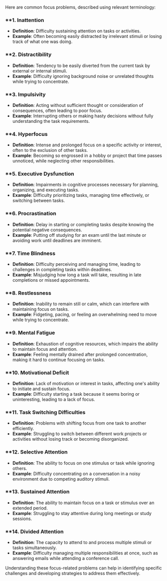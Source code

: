 Here are common focus problems, described using relevant terminology:

### **1. **Inattention**
   - **Definition**: Difficulty sustaining attention on tasks or activities.
   - **Example**: Often becoming easily distracted by irrelevant stimuli or losing track of what one was doing.

### **2. **Distractibility**
   - **Definition**: Tendency to be easily diverted from the current task by external or internal stimuli.
   - **Example**: Difficulty ignoring background noise or unrelated thoughts while trying to concentrate.

### **3. **Impulsivity**
   - **Definition**: Acting without sufficient thought or consideration of consequences, often leading to poor focus.
   - **Example**: Interrupting others or making hasty decisions without fully understanding the task requirements.

### **4. **Hyperfocus**
   - **Definition**: Intense and prolonged focus on a specific activity or interest, often to the exclusion of other tasks.
   - **Example**: Becoming so engrossed in a hobby or project that time passes unnoticed, while neglecting other responsibilities.

### **5. **Executive Dysfunction**
   - **Definition**: Impairments in cognitive processes necessary for planning, organizing, and executing tasks.
   - **Example**: Difficulty prioritizing tasks, managing time effectively, or switching between tasks.

### **6. **Procrastination**
   - **Definition**: Delay in starting or completing tasks despite knowing the potential negative consequences.
   - **Example**: Putting off studying for an exam until the last minute or avoiding work until deadlines are imminent.

### **7. **Time Blindness**
   - **Definition**: Difficulty perceiving and managing time, leading to challenges in completing tasks within deadlines.
   - **Example**: Misjudging how long a task will take, resulting in late completions or missed appointments.

### **8. **Restlessness**
   - **Definition**: Inability to remain still or calm, which can interfere with maintaining focus on tasks.
   - **Example**: Fidgeting, pacing, or feeling an overwhelming need to move while trying to concentrate.

### **9. **Mental Fatigue**
   - **Definition**: Exhaustion of cognitive resources, which impairs the ability to maintain focus and attention.
   - **Example**: Feeling mentally drained after prolonged concentration, making it hard to continue focusing on tasks.

### **10. **Motivational Deficit**
   - **Definition**: Lack of motivation or interest in tasks, affecting one's ability to initiate and sustain focus.
   - **Example**: Difficulty starting a task because it seems boring or uninteresting, leading to a lack of focus.

### **11. **Task Switching Difficulties**
   - **Definition**: Problems with shifting focus from one task to another efficiently.
   - **Example**: Struggling to switch between different work projects or activities without losing track or becoming disorganized.

### **12. **Selective Attention**
   - **Definition**: The ability to focus on one stimulus or task while ignoring others.
   - **Example**: Difficulty concentrating on a conversation in a noisy environment due to competing auditory stimuli.

### **13. **Sustained Attention**
   - **Definition**: The ability to maintain focus on a task or stimulus over an extended period.
   - **Example**: Struggling to stay attentive during long meetings or study sessions.

### **14. **Divided Attention**
   - **Definition**: The capacity to attend to and process multiple stimuli or tasks simultaneously.
   - **Example**: Difficulty managing multiple responsibilities at once, such as answering emails while attending a conference call.

Understanding these focus-related problems can help in identifying specific challenges and developing strategies to address them effectively.